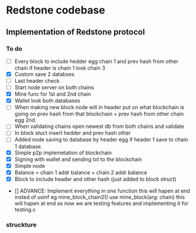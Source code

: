# Redstone codebase
## Implementation of Redstone protocol
### To do
- [ ] Every block to include hedder egg chain 1 and prev hash from other chain if header is chain 1 look chain 3
- [x]  Custom save 2 databses
- [ ]  Last header check
- [ ]  Start node server on both chains
- [x]  Mine func for 1st and 2nd chain
- [x]  Wallet look both databases
- [ ]  When making new block node will in header put on what blockchain is going on prev hash from that blockchain + prev hash from other chain egg 2nd.
- [ ]  When validating chains open newest db from both chains and validate
- [ ] In block stuct insert hedder and prev hash other
- [ ]  Added node saving to database by header egg if header 1 save to chain 1 database.
- [x] Simple p2p implemetation of blockchain
- [x] Signing with wallet and sending txt to the blockchain
- [x] Simple node
- [x] Balance = chain 1 addr balance + chain 2 addr balance
- [x] Block to include header and other hash (just added to block struct)
- [] ADVANCE: Implement everything in one function this will hapen at end insted of usinf eg mine_block_chain2() use mine_block(arg: chain) this will hapen at end as now we are testing features and implementing it for testing.c
### struckture
